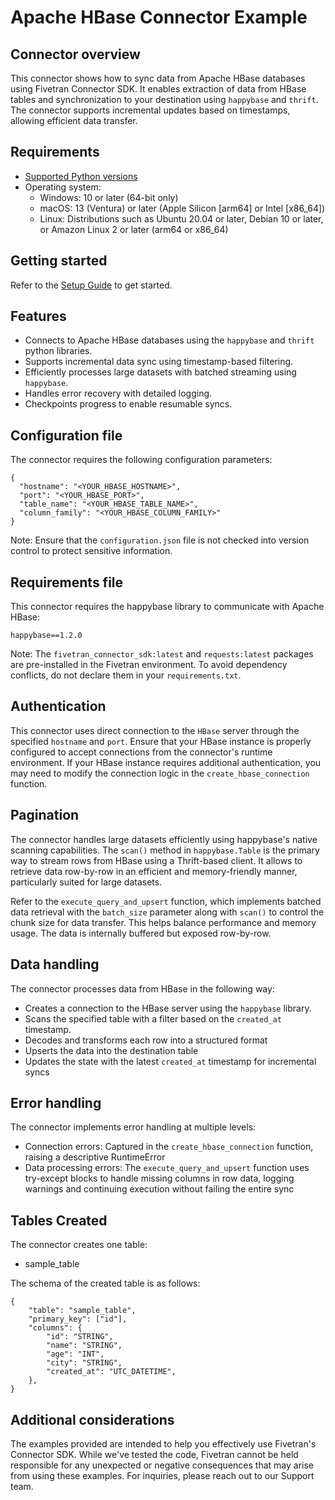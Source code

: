 # Apache HBase Connector Example

## Connector overview

This connector shows how to sync data from Apache HBase databases using Fivetran Connector SDK. It enables extraction of data from HBase tables and synchronization to your destination using `happybase` and `thrift`. The connector supports incremental updates based on timestamps, allowing efficient data transfer.

## Requirements

* [Supported Python versions](https://github.com/fivetran/fivetran_connector_sdk/blob/main/README.md#requirements)   
* Operating system:
  * Windows: 10 or later (64-bit only)
  * macOS: 13 (Ventura) or later (Apple Silicon [arm64] or Intel [x86_64])
  * Linux: Distributions such as Ubuntu 20.04 or later, Debian 10 or later, or Amazon Linux 2 or later (arm64 or x86_64)

## Getting started

Refer to the [Setup Guide](https://fivetran.com/docs/connectors/connector-sdk/setup-guide) to get started.

## Features

- Connects to Apache HBase databases using the `happybase` and `thrift` python libraries.
- Supports incremental data sync using timestamp-based filtering.
- Efficiently processes large datasets with batched streaming using `happybase`.
- Handles error recovery with detailed logging.
- Checkpoints progress to enable resumable syncs.

## Configuration file

The connector requires the following configuration parameters: 

```
{
  "hostname": "<YOUR_HBASE_HOSTNAME>",
  "port": "<YOUR_HBASE_PORT>",
  "table_name": "<YOUR_HBASE_TABLE_NAME>", 
  "column_family": "<YOUR_HBASE_COLUMN_FAMILY>"
}
```

Note: Ensure that the `configuration.json` file is not checked into version control to protect sensitive information.

## Requirements file

This connector requires the happybase library to communicate with Apache HBase:

```
happybase==1.2.0
```

Note: The `fivetran_connector_sdk:latest` and `requests:latest` packages are pre-installed in the Fivetran environment. To avoid dependency conflicts, do not declare them in your `requirements.txt`.

## Authentication

This connector uses direct connection to the `HBase` server through the specified `hostname` and `port`. Ensure that your HBase instance is properly configured to accept connections from the connector's runtime environment. If your HBase instance requires additional authentication, you may need to modify the connection logic in the `create_hbase_connection` function.

## Pagination

The connector handles large datasets efficiently using happybase's native scanning capabilities. The `scan()` method in `happybase.Table` is the primary way to stream rows from HBase using a Thrift-based client. It allows to retrieve data row-by-row in an efficient and memory-friendly manner, particularly suited for large datasets.

Refer to the `execute_query_and_upsert` function, which implements batched data retrieval with the `batch_size` parameter along with `scan()` to control the chunk size for data transfer. This helps balance performance and memory usage. The data is internally buffered but exposed row-by-row.

## Data handling


The connector processes data from HBase in the following way:  
- Creates a connection to the HBase server using the `happybase` library.
- Scans the specified table with a filter based on the `created_at` timestamp.
- Decodes and transforms each row into a structured format
- Upserts the data into the destination table
- Updates the state with the latest `created_at` timestamp for incremental syncs

## Error handling

The connector implements error handling at multiple levels:  
- Connection errors: Captured in the `create_hbase_connection` function, raising a descriptive RuntimeError
- Data processing errors: The `execute_query_and_upsert` function uses try-except blocks to handle missing columns in row data, logging warnings and continuing execution without failing the entire sync

## Tables Created


The connector creates one table:  
- sample_table

The schema of the created table is as follows:

```
{
    "table": "sample_table",
    "primary_key": ["id"],
    "columns": {
        "id": "STRING",
        "name": "STRING",
        "age": "INT",
        "city": "STRING",
        "created_at": "UTC_DATETIME",
    },
}
```

## Additional considerations

The examples provided are intended to help you effectively use Fivetran's Connector SDK. While we've tested the code, Fivetran cannot be held responsible for any unexpected or negative consequences that may arise from using these examples. For inquiries, please reach out to our Support team.
